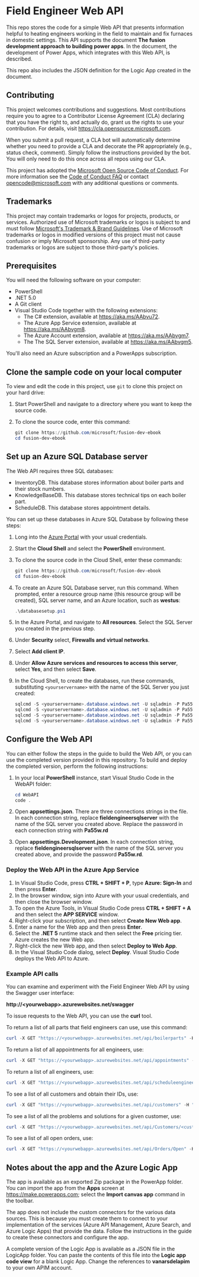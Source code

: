# Field Engineer Web API

This repo stores the code for a simple Web API that presents information helpful to heating engineers working in the field to maintain and fix furnaces in domestic settings. This API supports the document **The fusion development approach to building power apps**. In the document, the development of Power Apps, which integrates with this Web API, is described.

This repo also includes the JSON definition for the Logic App created in the document.

## Contributing

This project welcomes contributions and suggestions.  Most contributions require you to agree to a
Contributor License Agreement (CLA) declaring that you have the right to, and actually do, grant us
the rights to use your contribution. For details, visit https://cla.opensource.microsoft.com.

When you submit a pull request, a CLA bot will automatically determine whether you need to provide
a CLA and decorate the PR appropriately (e.g., status check, comment). Simply follow the instructions
provided by the bot. You will only need to do this once across all repos using our CLA.

This project has adopted the [Microsoft Open Source Code of Conduct](https://opensource.microsoft.com/codeofconduct/).
For more information see the [Code of Conduct FAQ](https://opensource.microsoft.com/codeofconduct/faq/) or
contact [opencode@microsoft.com](mailto:opencode@microsoft.com) with any additional questions or comments.

## Trademarks

This project may contain trademarks or logos for projects, products, or services. Authorized use of Microsoft 
trademarks or logos is subject to and must follow 
[Microsoft's Trademark & Brand Guidelines](https://www.microsoft.com/en-us/legal/intellectualproperty/trademarks/usage/general).
Use of Microsoft trademarks or logos in modified versions of this project must not cause confusion or imply Microsoft sponsorship.
Any use of third-party trademarks or logos are subject to those third-party's policies.

## Prerequisites

You will need the following software on your computer:

- PowerShell
- .NET 5.0
- A Git client
- Visual Studio Code together with the following extensions:
    - The C# extension, available at https://aka.ms/AAbvu72.  
    - The Azure App Service extension, available at https://aka.ms/AAbvgm8. 
    - The Azure Account extension, available at https://aka.ms/AAbvgm7.  
    - The The SQL Server extension, available at https://aka.ms/AAbvgm5.  


You'll also need an Azure subscription and a PowerApps subscription.

## Clone the sample code on your local computer

To view and edit the code in this project, use `git` to clone this project on your hard drive:

1. Start PowerShell and navigate to a directory where you want to keep the source code.
1. To clone the source code, enter this command:

    ```powershell
    git clone https://github.com/microsoft/fusion-dev-ebook
    cd fusion-dev-ebook
    ```

## Set up an Azure SQL Database server

The Web API requires three SQL databases:

- InventoryDB. This database stores information about boiler parts and their stock numbers.
- KnowledgeBaseDB. This database stores technical tips on each boiler part.
- ScheduleDB. This database stores appointment details.

You can set up these databases in Azure SQL Database by following these steps:

1. Long into the [Azure Portal](https://portal.azure.com) with your usual credentials.
1. Start the **Cloud Shell** and select the **PowerShell** environment.
1. To clone the source code in the Cloud Shell, enter these commands:

    ```powershell
    git clone https://github.com/microsoft/fusion-dev-ebook
    cd fusion-dev-ebook
    ```

1. To create an Azure SQL Database server, run this command. When prompted, enter a resource group name (this resource group will be created), SQL server name, and an Azure location, such as **westus**:

    ```powershell
    .\databasesetup.ps1
    ```

1. In the Azure Portal, and navigate to **All resources**. Select the SQL Server you created in the previous step.
1. Under **Security** select, **Firewalls and virtual networks**.
1. Select **Add client IP**.
1. Under **Allow Azure services and resources to access this server**, select **Yes**, and then select **Save**.
1. In the Cloud Shell, to create the databases, run these commands, substituting `<yourservername>` with the name of the SQL Server you just created:

    ```powershell
    sqlcmd -S <yourservername>.database.windows.net -U sqladmin -P Pa55w.rd -i "./SQLScripts/CreateAllDBs.sql"
    sqlcmd -S <yourservername>.database.windows.net -U sqladmin -P Pa55w.rd -d InventoryDB -i "./SQLScripts/InventoryDB-setup.sql"
    sqlcmd -S <yourservername>.database.windows.net -U sqladmin -P Pa55w.rd -d KnowledgeDB -i "./SQLScripts/KnowledgeDB-setup.sql"
    sqlcmd -S <yourservername>.database.windows.net -U sqladmin -P Pa55w.rd -d SchedulesDB -i "./SQLScripts/SchedulesDB-setup.sql"
    ```

## Configure the Web API

You can either follow the steps in the guide to build the Web API, or you can use the completed version provided in this repository. To build and deploy the completed version, perform the following instructions:

1. In your local **PowerShell** instance, start Visual Studio Code in the WebAPI folder:

    ```powershell
    cd WebAPI
    code .
    ```

1. Open **appsettings.json**. There are three connections strings in the file. In each connection string, replace **fieldengineersqlserver** with the name of the SQL server you created above. Replace the password in each connection string with **Pa55w.rd**
1. Open **appsettings.Development.json**. In each connection string, replace **fieldengineersqlserver** with the name of the SQL server you created above, and provide the password **Pa55w.rd**.

### Deploy the Web API in the Azure App Service

1. In Visual Studio Code, press **CTRL + SHIFT + P**, type **Azure: Sign-In** and then press **Enter**.
1. In the browser window, sign into Azure with your usual credentials, and then close the browser window.
1. To open the Azure Tools, in Visual Studio Code press **CTRL + SHIFT + A** and then select the **APP SERVICE** window.
1. Right-click your subscription, and then select **Create New Web app**.
1. Enter a name for the Web app and then press **Enter**.
1. Select the **.NET 5** runtime stack and then select the **Free** pricing tier. Azure creates the new Web app.
1. Right-click the new Web app, and then select **Deploy to Web App**.
1. In the Visual Studio Code dialog, select **Deploy**. Visual Studio Code deploys the Web API to Azure.

### Example API calls

You can examine and experiment with the Field Engineer Web API by using the Swagger user interface:

**http://&lt;yourwebapp&gt;.azurewebsites.net/swagger**

To issue requests to the Web API, you can use the **curl** tool.

To return a list of all parts that field engineers can use, use this command:

```powershell
curl -X GET "https://<yourwebapp>.azurewebsites.net/api/boilerparts" -H "accept: text/plain"
```

To return a list of all appointments for all engineers, use:

```powershell
curl -X GET "https://<yourwebapp>.azurewebsites.net/api/appointments" -H "accept: text/plain"
```

To return a list of all engineers, use:

```powershell
curl -X GET "https://<yourwebapp>.azurewebsites.net/api/scheduleengineer" -H "accept: text/plain"
```

To see a list of all customers and obtain their IDs, use:

```powershell
curl -X GET "https://<yourwebapp>.azurewebsites.net/api/customers" -H "accept: text/plain"
```

To see a list of all the problems and solutions for a given customer, use:

```powershell
curl -X GET "https://<yourwebapp>.azurewebsites.net/api/Customers/<customersid>/Notes" -H  "accept: text/plain"
```

To see a list of all open orders, use:

```powershell
curl -X GET "https://<yourwebapp>.azurewebsites.net/api/Orders/Open" -H  "accept: text/plain"
```

## Notes about the app and the Azure Logic App

The app is available as an exported Zip package in the PowerApp folder. You can import the app from the **Apps** screen at https://make.powerapps.com; select the **Import canvas app** command in the toolbar.

The app does not include the custom connectors for the various data sources. This is because you must create them to connect to your implementation of the services (Azure API Management, Azure Search, and Azure Logic Apps) that provide the data. Follow the instructions in the guide to create these connectors and configure the app.

A complete version of the Logic App is available as a JSON file in the LogicApp folder. You can paste the contents of this file into the **Logic app code view** for a blank Logic App. Change the references to **vanarsdelapim** to your own APIM account.